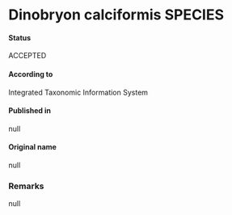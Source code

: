 Dinobryon calciformis SPECIES
=======

#### Status
ACCEPTED

#### According to
Integrated Taxonomic Information System

#### Published in
null

#### Original name
null

### Remarks
null